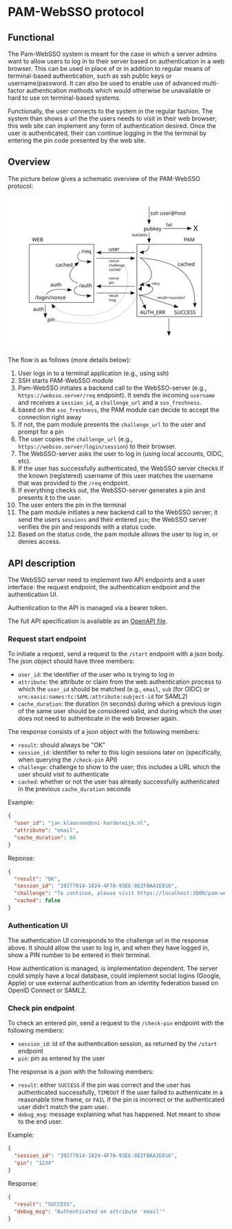 # PAM-WebSSO protocol

## Functional

The Pam-WebSSO system is meant for the case in which a server admins want to allow users to log in to their server based on authentication in a web browser.  This can be used in place of or in addition to regular means of terminal-based authentication, such as ssh public keys or username/password.  It can also be used to enable use of advanced multi-factor authentication methods which would otherwise be unavailable or hard to use on terminal-based systems.

Functionally, the user connects to the system in the regular fashion.  The system than shows a url the the users needs to visit in their web browser; this web site can implement any form of authentication desired.  Once the user is authenticated, their can continue logging in the the terminal by entering the pin code presented by the web site.

## Overview
The picture below gives a schematic overview of the PAM-WebSSO protocol:

![Flow overview](flow.svg "Technical design")

The flow is as follows (more details below):
1. User logs in to a terminal application (e.g., using ssh)
1. SSH starts PAM-WebSSO module
1. Pam-WebSSO initiates a backend call to the WebSSO-server (e.g., `https://websso.server/req` endpoint).  It sends the incoming `username` and receives a `session_id`, a `challenge_url` and a `sso_freshness`.
1. based on the `sso_freshness`, the PAM module can decide to accept the connection right away
1. If not, the pam module presents the `challenge_url` to the user and prompt for a pin
1. The user copies the `challenge_url` (e.g., `https://websso.server/login/session`) to their browser.
1. The WebSSO-server asks the user to log in (using local accounts, OIDC, etc).
1. If the user has successfully authenticated, the WebSSO server checks if the known (registered) username of this user matches the username that was provided to the `/req` endpoint.
1. If everything checks out, the WebSSO-server generates a pin and presents it to the user.
1. The user enters the pin in the terminal
1. The pam module initiates a new backend call to the WebSSO server; it send the users `sessions` and their entered `pin`; the WebSSO server verifies the pin and responds with a status code.
1. Based on the status code, the pam module allows the user to log in, or denies access.

## API description
The WebSSO server need to implement two API endpoints and a user interface: the request endpoint, the authentication endpoint and the authentication UI.

Authentication to the API is managed via a bearer token.

The full API specification is available as an [OpenAPI file](websso-api.yml).

### Request start endpoint
To initiate a request, send a request to the `/start` endpoint with a json body.  The json object should have three members:
  - `user_id`: the identifier of the user who is trying to log in
  - `attribute`: the attribute or claim from the web authentication process to which the `user_id` should be matched (e.g., `email`, `sub` (for OIDC) or `urn:oasis:names:tc:SAML:attribute:subject-id` for SAML2)
  - `cache_duration`: the duration (in seconds) during which a previous login of the same user should be considered valid, and during which the user does not need to authenticate in the web browser again.

The response consists of a json object with the following members:
  - `result`: should always be "OK"
  - `session_id`: identifier to refer to this login sessions later on (specifically, when querying the `/check-pin` API)
  - `challenge`: challenge to show to the user; this includes a URL which the user should visit to authenticate
  - `cached`: whether or not the user has already successfully authenticated in the previous `cache_duration` seconds

Example:
```json
{
  "user_id": "jan.klaassen@uni-harderwijk.nl",
  "attribute": "email",
  "cache_duration": 60
}
```
Reponse:
```json
{
  "result": "OK",
  "session_id": "39277014-1824-4F7A-93EE-8E2FBAA1E816",
  "challenge": "To continue, please visit https://localhost:3000/pam-websso/login/39277014-1824-4F7A-93EE-8E2FBAA1E816 and enter pin below",
  "cached": false
}
```

### Authentication UI
The authentication UI corresponds to the challenge url in the response above.
It should allow the user to log in, and when they have logged in, show a PIN number to be entered in their terminal.

How authentication is managed, is implementation dependent.  The server could simply have a local database, could implement social logins (Google, Apple) or use external authentication from an identity federation based on OpenID Connect or SAML2.

### Check pin endpoint
To check an entered pin, send a request to the `/check-pin` endpoint with the following members:
  - `session_id`: id of the authentication session, as returned by the `/start` endpoint
  - `pin`: pin as entered by the user

The response is a json with the following members:
  - `result`: either `SUCCESS` if the pin was correct and the user has authenticated successfully, `TIMEOUT` if the user failed to authenticate in a reasonable time frame, or `FAIL` if the pin is incorrect or the authenticated user didn't match the pam user.
  - `debug_msg`: message explaining what has happened.  Not meant to show to the end user.

Example:
```json
{
  "session_id": "39277014-1824-4F7A-93EE-8E2FBAA1E816",
  "pin": "1234"
}
```

Response:
```json
{
  "result": "SUCCESS",
  "debug_msg": "Authenticated on attribute 'email'"
}
```
